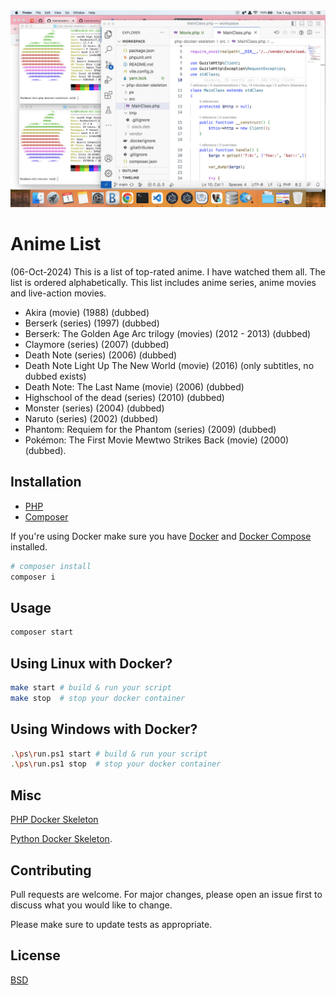 <img src="https://github.com/kkamara/useful/raw/main/MainClass.png" alt="MainClass.png" width=""/>

# Anime List

(06-Oct-2024) This is a list of top-rated anime. I have watched them all. The list is ordered alphabetically. This list includes anime series, anime movies and live-action movies.

- Akira (movie) (1988) (dubbed)
- Berserk (series) (1997) (dubbed)
- Berserk: The Golden Age Arc trilogy (movies) (2012 - 2013) (dubbed)
- Claymore (series) (2007) (dubbed)
- Death Note (series) (2006) (dubbed)
- Death Note Light Up The New World (movie) (2016) (only subtitles, no dubbed exists)
- Death Note: The Last Name (movie) (2006) (dubbed)
- Highschool of the dead (series) (2010) (dubbed)
- Monster (series) (2004) (dubbed)
- Naruto (series) (2002) (dubbed)
- Phantom: Requiem for the Phantom (series) (2009) (dubbed)
- Pokémon: The First Movie Mewtwo Strikes Back (movie) (2000) (dubbed).

## Installation

* [PHP](https://herd.laravel.com/)
* [Composer](https://getcomposer.org/)

If you're using Docker make sure you have [Docker](https://docs.docker.com/get-docker/) and [Docker Compose](https://docs.docker.com/compose/install/) installed.

```bash
# composer install
composer i
```

## Usage

```bash
composer start
```

## Using Linux with Docker?

```bash
make start # build & run your script
make stop  # stop your docker container
```

## Using Windows with Docker?

```bash
.\ps\run.ps1 start # build & run your script
.\ps\run.ps1 stop  # stop your docker container
```

## Misc

[PHP Docker Skeleton](https://github.com/kkamara/php-docker-skeleton)

[Python Docker Skeleton](https://github.com/kkamara/python-docker-skeleton).

## Contributing
Pull requests are welcome. For major changes, please open an issue first to discuss what you would like to change.

Please make sure to update tests as appropriate.

## License
[BSD](https://opensource.org/licenses/BSD-3-Clause)
